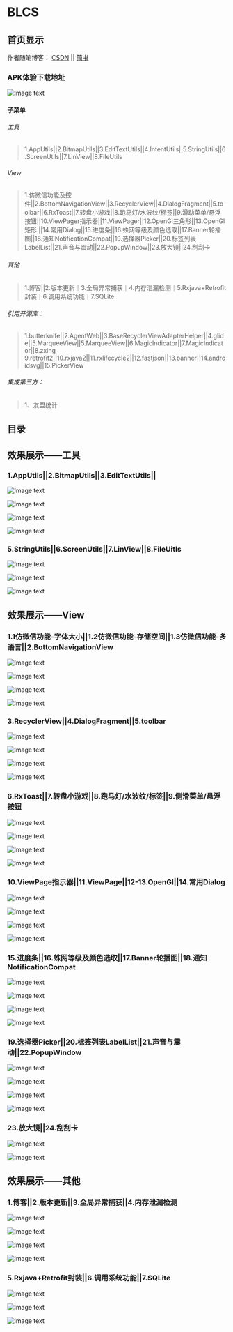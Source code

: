 # BLCS
## 首页显示
作者随笔博客： [CSDN](https://blog.csdn.net/cs_lwb) || [简书](https://www.jianshu.com/u/d9db60dc00d0)
### APK体验下载地址
![Image text](https://github.com/DayorNight/File/blob/master/BLCS.png)

#### 子菜单
###### 工具
> 1.AppUtils||2.BitmapUtils||3.EditTextUtils||4.IntentUtils||5.StringUtils||6.ScreenUtils||7.LinView||8.FileUtils
###### View
> 1.仿微信功能及控件||2.BottomNavigationView||3.RecyclerView||4.DialogFragment||5.toolbar||6.RxToast||7.转盘小游戏||8.跑马灯/水波纹/标签||9.滑动菜单/悬浮按钮||10.ViewPager指示器||11.ViewPager||12.OpenGl三角形||13.OpenGl矩形
||14.常用Dialog||15.进度条||16.蛛网等级及颜色选取||17.Banner轮播图||18.通知NotificationCompat||19.选择器Picker||20.标签列表LabelList||21.声音与震动||22.PopupWindow||23.放大镜||24.刮刮卡
###### 其他
> 1.博客||2.版本更新｜3.全局异常捕获｜4.内存泄漏检测｜5.Rxjava+Retrofit封装｜6.调用系统功能｜7.SQLite
###### 引用开源库：
> 1.butterknife||2.AgentWeb||3.BaseRecyclerViewAdapterHelper||4.glide||5.MarqueeView||5.MarqueeView||6.MagicIndicator||7.MagicIndicator||8.zxing
> 9.retrofit2||10.rxjava2||11.rxlifecycle2||12.fastjson||13.banner||14.androidsvg||15.PickerView
###### 集成第三方：
> 1、友盟统计

## 目录
## 效果展示——工具
### 1.AppUtils||2.BitmapUtils||3.EditTextUtils||
![Image text](https://github.com/DayorNight/File/blob/master/1.AppUtils.gif)

![Image text](https://github.com/DayorNight/File/blob/master/2.BitmapUtils.gif)

![Image text](https://github.com/DayorNight/File/blob/master/3.EditTextUtils.gif)

![Image text](https://github.com/DayorNight/File/blob/master/4.IntentUtils.gif)

### 5.StringUtils||6.ScreenUtils||7.LinView||8.FileUitls
![Image text](https://github.com/DayorNight/File/blob/master/5.StringUtils.gif)

![Image text](https://github.com/DayorNight/File/blob/master/6.ScreenUtils.gif)

![Image text](https://github.com/DayorNight/File/blob/master/7.LinView.gif)

## 效果展示——View

### 1.1仿微信功能-字体大小||1.2仿微信功能-存储空间||1.3仿微信功能-多语言||2.BottomNavigationView
![Image text](https://github.com/DayorNight/File/blob/master/1.1仿微信功能-字体大小.gif)

![Image text](https://github.com/DayorNight/File/blob/master/1.2仿微信功能-存储空间.gif)

![Image text](https://github.com/DayorNight/File/blob/master/1.3仿微信功能-多语言.gif)

![Image text](https://github.com/DayorNight/File/blob/master/2.BottomNavigationView.gif)
### 3.RecyclerView||4.DialogFragment||5.toolbar
![Image text](https://github.com/DayorNight/File/blob/master/3.RecyclerView(1).gif)

![Image text](https://github.com/DayorNight/File/blob/master/3.RecyclerView(2).gif)

![Image text](https://github.com/DayorNight/File/blob/master/4.DialogFragment.gif)

![Image text](https://github.com/DayorNight/File/blob/master/5.toolbar.gif)
### 6.RxToast||7.转盘小游戏||8.跑马灯/水波纹/标签||9.侧滑菜单/悬浮按钮
![Image text](https://github.com/DayorNight/File/blob/master/6.RxToast.gif)

![Image text](https://github.com/DayorNight/File/blob/master/7.转盘小游戏.gif)

![Image text](https://github.com/DayorNight/File/blob/master/8.跑马灯水波纹标签.gif)

![Image text](https://github.com/DayorNight/File/blob/master/9.滑动菜单悬浮按钮.gif)
### 10.ViewPage指示器||11.ViewPage||12-13.OpenGl||14.常用Dialog
![Image text](https://github.com/DayorNight/File/blob/master/10.ViewPage指示器.gif)

![Image text](https://github.com/DayorNight/File/blob/master/11.ViewPage.gif)

![Image text](https://github.com/DayorNight/File/blob/master/12-13.OpenGl.gif)

![Image text](https://github.com/DayorNight/File/blob/master/14.常用Dialog.gif)
### 15.进度条||16.蛛网等级及颜色选取||17.Banner轮播图||18.通知NotificationCompat
![Image text](https://github.com/DayorNight/File/blob/master/15.进度条.gif)

![Image text](https://github.com/DayorNight/File/blob/master/16.蛛网等级及颜色选取.gif)

![Image text](https://github.com/DayorNight/File/blob/master/17.Banner轮播图.gif)

![Image text](https://github.com/DayorNight/File/blob/master/18.通知NotificationCompat.gif)
### 19.选择器Picker||20.标签列表LabelList||21.声音与震动||22.PopupWindow
![Image text](https://github.com/DayorNight/File/blob/master/19.选择器Picker.gif)

![Image text](https://github.com/DayorNight/File/blob/master/20.标签列表LabelList.gif)

![Image text](https://github.com/DayorNight/File/blob/master/21.声音与震动.gif)

![Image text](https://github.com/DayorNight/File/blob/master/22.PopupWindow.gif)
### 23.放大镜||24.刮刮卡
![Image text](https://github.com/DayorNight/File/blob/master/23.放大镜.gif)

![Image text](https://github.com/DayorNight/File/blob/master/24.刮刮卡.gif)

## 效果展示——其他

### 1.博客||2.版本更新||3.全局异常捕获||4.内存泄漏检测
![Image text](https://github.com/DayorNight/File/blob/master/1.博客.gif)

![Image text](https://github.com/DayorNight/File/blob/master/1.版本更新.gif)

![Image text](https://github.com/DayorNight/File/blob/master/3.全局异常捕获.gif)

![Image text](https://github.com/DayorNight/File/blob/master/4.内存泄漏检测.gif)
### 5.Rxjava+Retrofit封装||6.调用系统功能||7.SQLite
![Image text](https://github.com/DayorNight/File/blob/master/5.Rxjava+Retrofit封装.gif)

![Image text](https://github.com/DayorNight/File/blob/master/6.调用系统功能.gif)

![Image text](https://github.com/DayorNight/File/blob/master/7.SQLite.gif)




